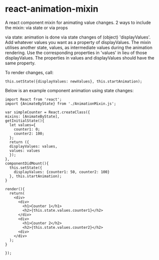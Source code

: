 # react-animation-mixin
A react component mixin for animating value changes. 
2 ways to include the mixin: via state or via props

via state:
animation is done via state changes of (object) 'displayValues'.
Add whatever values you want as a property of displayValues.
The mixin utilises another state, values, as intermediate values during the animation rendering.
Use the corresponding properties in 'values' in lieu of those displayValues.
The properties in values and displayValues should have the same property.

To render changes, call:

```this.setState({displayValues: newValues}, this.startAnimation); ```



Below is an example component animation using state changes:
```
import React from 'react';
import {AnimateByState} from './AnimationMixin.js';

var simpleCounter = React.createClass({
mixins: [AnimateByState],
getInitialState(){
  let values={
    counter1: 0;
    counter2: 100;
  };
  return ({
  displayValues: values,
  values: values
  });
},
componentDidMount(){
  this.setState({
    displayValues: {counter1: 50, counter2: 100}
  }, this.startAnimation);
}

render(){
  return(
    <div>
      <div>
        <h1>Counter 1</h1>
        <h2>{this.state.values.counter1}</h2>
      </div>
      <div>
        <h1>Counter 2</h2>
        <h2>{this.state.values.counter2}</h2>
      <div>
    </div>
  );
}

});

```
